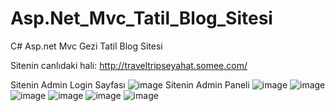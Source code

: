 # Asp.Net_Mvc_Tatil_Blog_Sitesi
C# Asp.net Mvc Gezi Tatil Blog Sitesi

Sitenin canlıdaki hali: http://traveltripseyahat.somee.com/

Sitenin Admin Login Sayfası
![image](https://github.com/illkkeerr/Asp.Net_Mvc_Tatil_Blog_Sitesi/assets/129404140/1fe298e4-1799-4069-9cdd-f0cb39c1d567)
Sitenin Admin Paneli
![image](https://github.com/illkkeerr/Asp.Net_Mvc_Tatil_Blog_Sitesi/assets/129404140/059936a9-9a0d-4b14-8287-68033ade2921)
![image](https://github.com/illkkeerr/Asp.Net_Mvc_Tatil_Blog_Sitesi/assets/129404140/d9200971-004c-49cc-be96-2522d49b52ae)
![image](https://github.com/illkkeerr/Asp.Net_Mvc_Tatil_Blog_Sitesi/assets/129404140/7b73370e-bb1f-4bed-b3be-1be4e9d4a707)
![image](https://github.com/illkkeerr/Asp.Net_Mvc_Tatil_Blog_Sitesi/assets/129404140/6d6bea8d-fada-45a3-8e41-452ec8536356)
![image](https://github.com/illkkeerr/Asp.Net_Mvc_Tatil_Blog_Sitesi/assets/129404140/ae809759-7ba5-4f6e-b595-9fd9596961d1)
![image](https://github.com/illkkeerr/Asp.Net_Mvc_Tatil_Blog_Sitesi/assets/129404140/5cfa4a1c-26ab-4705-875c-08f57ad36bd1)


